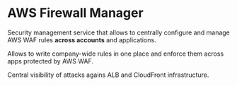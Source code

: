 # AWS Firewall Manager

Security management service that allows to centrally configure and manage AWS WAF rules <strong>across accounts</strong> and applications. 

Allows to write company-wide rules in one place and enforce them across apps protected by AWS WAF.

Central visibility of attacks agains ALB and CloudFront infrastructure. 